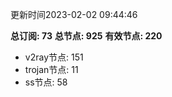 更新时间2023-02-02 09:44:46

**总订阅: 73**
**总节点: 925**
**有效节点: 220**
- v2ray节点: 151
- trojan节点: 11
- ss节点: 58
